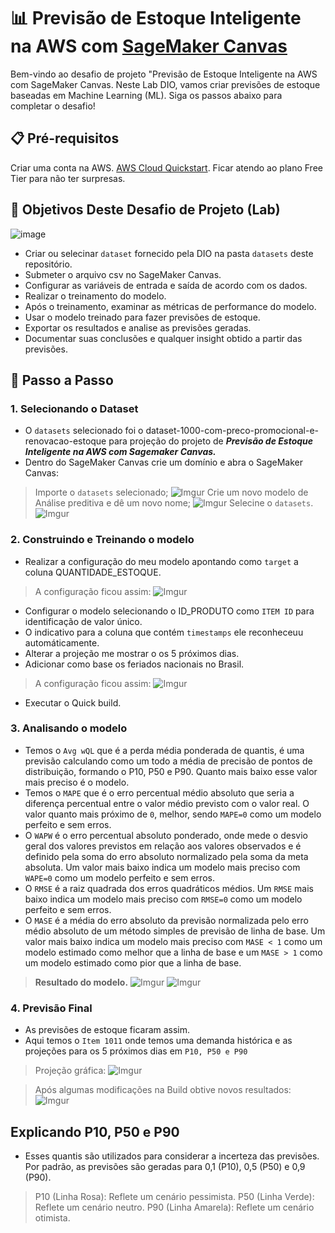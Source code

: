 # 📊 Previsão de Estoque Inteligente na AWS com [SageMaker Canvas](https://aws.amazon.com/pt/sagemaker/canvas/)

Bem-vindo ao desafio de projeto "Previsão de Estoque Inteligente na AWS com SageMaker Canvas. Neste Lab DIO, vamos criar previsões de estoque baseadas em Machine Learning (ML). Siga os passos abaixo para completar o desafio!

## 📋 Pré-requisitos

Criar uma conta na AWS. [AWS Cloud Quickstart](https://github.com/digitalinnovationone/aws-cloud-quickstart).
Ficar atendo ao plano Free Tier para não ter surpresas.


## 🎯 Objetivos Deste Desafio de Projeto (Lab)

![image](https://github.com/digitalinnovationone/lab-aws-sagemaker-canvas-estoque/assets/730492/72f5c21f-5562-491e-aa42-2885a3184650)

- Criar ou selecinar `dataset` fornecido pela DIO na pasta `datasets` deste repositório.
- Submeter o arquivo csv no SageMaker Canvas.
- Configurar as variáveis de entrada e saída de acordo com os dados.
- Realizar o treinamento do modelo.
- Após o treinamento, examinar as métricas de performance do modelo.
- Usar o modelo treinado para fazer previsões de estoque.
- Exportar os resultados e analise as previsões geradas.
- Documentar suas conclusões e qualquer insight obtido a partir das previsões.


## 🚀 Passo a Passo

### 1. Selecionando o Dataset

- O `datasets` selecionado foi o dataset-1000-com-preco-promocional-e-renovacao-estoque para projeção do projeto de **_Previsão de Estoque Inteligente na AWS com Sagemaker Canvas._**
- Dentro do SageMaker Canvas crie um domínio e abra o SageMaker Canvas:
> Importe o `datasets` selecionado;
![Imgur](https://imgur.com/5ER9cM2)
> Crie um novo modelo de Análise preditiva e dê um novo nome;
![Imgur](https://imgur.com/Y9oMjiY.png)
> Selecine o `datasets`.
![Imgur](https://imgur.com/4LPss1L)


### 2. Construindo e Treinando o modelo

- Realizar a configuração do meu modelo apontando como `target` a coluna QUANTIDADE_ESTOQUE.
> A configuração ficou assim:
![Imgur](https://imgur.com/zqKZ4oI.png)

- Configurar o modelo selecionando o ID_PRODUTO como `ITEM ID` para identificação de valor único.
- O indicativo para a coluna que contém `timestamps` ele reconheceuu automáticamente.
- Alterar a projeção me mostrar o os 5 próximos dias.
- Adicionar como base os feriados nacionais no Brasil.
> A configuração ficou assim:
![Imgur](https://imgur.com/QXneugO.png)

- Executar o Quick build.

### 3. Analisando o modelo

- Temos o `Avg wQL` que é a perda média ponderada de quantis, é uma previsão calculando como um todo a média de precisão de pontos de distribuição, formando o P10, P50 e P90. Quanto mais baixo esse valor mais preciso é o modelo.
- Temos o `MAPE` que é o erro percentual médio absoluto que seria a diferença percentual entre o valor médio previsto com o valor real. O valor quanto mais próximo de `0`, melhor, sendo `MAPE=0` como um modelo perfeito e sem erros.
- O `WAPW` é o erro percentual absoluto ponderado, onde mede o desvio geral dos valores previstos em relação aos valores observados e é definido pela soma do erro absoluto normalizado pela soma da meta absoluta. Um valor mais baixo indica um modelo mais preciso com `WAPE=0` como um modelo perfeito e sem erros.
- O `RMSE` é a raiz quadrada dos erros quadráticos médios. Um `RMSE` mais baixo indica um modelo mais preciso com `RMSE=0` como um modelo perfeito e sem erros.
- O `MASE` é a média do erro absoluto da previsão normalizada pelo erro médio absoluto de um método simples de previsão de linha de base. Um valor mais baixo indica um modelo mais preciso com `MASE < 1` como um modelo estimado como melhor que a linha de base e um `MASE > 1` como um modelo estimado como pior que a linha de base.
> **Resultado do modelo.**
![Imgur](https://imgur.com/lZ5fZrm.png)
![Imgur](https://imgur.com/CYzL9pl.png)


### 4. Previsão Final

- As previsões de estoque ficaram assim.
- Aqui temos o `Item 1011` onde temos uma demanda histórica e as projeções para os 5 próximos dias em `P10, P50 e P90`
> Projeção gráfica:
![Imgur](https://imgur.com/zBllomf.png)

> Após algumas modificações na Build obtive novos resultados:
![Imgur](https://imgur.com/omV6VL8.png)

## Explicando P10, P50 e P90

- Esses quantis são utilizados para considerar a incerteza das previsões. Por padrão, as previsões são geradas para 0,1 (P10), 0,5 (P50) e 0,9 (P90).
> P10 (Linha Rosa): Reflete um cenário pessimista.
> P50 (Linha Verde): Reflete um cenário neutro.
> P90 (Linha Amarela): Reflete um cenário otimista.
